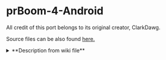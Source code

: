 # prBoom-4-Android
All credit of this port belongs to its original creator, ClarkDawg.

Source files can be also found [here.](https://archive.softwareheritage.org/browse/origin/directory/?origin_url=http://prboom4android.googlecode.com/svn/)


<details markdown='1'><summary>  **Description from wiki file** </summary>

**PrBoom4Android is a port of the open source PrBoom Doom engine. It was originally ported to android by Vladimir Silva when the first android device, the G1, was released. Since the original port was designed to work with the G1's hardware keyboard, it did not function with touchscreen only devices.**

**This release adds on-screen multitouch controls to support newer devices. If you have a hardware keyboard, you can always use that or enable the touch controls, the choice is your!**

</details>
